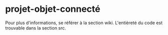 # projet-objet-connecté
Pour plus d'informations, se référer à la section wiki. L'entièreté du code est trouvable dans la section src. 

